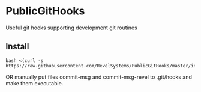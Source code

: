 # PublicGitHooks
Useful git hooks supporting development git routines

## Install
```
bash <(curl -s https://raw.githubusercontent.com/RevelSystems/PublicGitHooks/master/install.sh)
```
OR manually put files commit-msg and commit-msg-revel to .git/hooks and make them executable.
